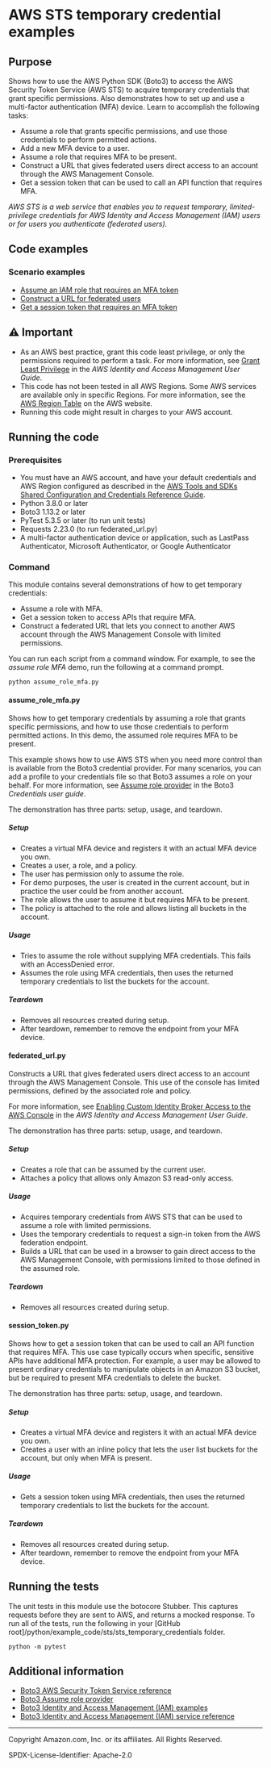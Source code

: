 # AWS STS temporary credential examples

## Purpose

Shows how to use the AWS Python SDK (Boto3) to access the AWS Security Token 
Service (AWS STS) to acquire temporary credentials that grant specific permissions. Also
demonstrates how to set up and use a multi-factor authentication (MFA) device. Learn
to accomplish the following tasks:

* Assume a role that grants specific permissions, and use those credentials to 
perform permitted actions.
* Add a new MFA device to a user. 
* Assume a role that requires MFA to be present.
* Construct a URL that gives federated users direct access to an account through the
AWS Management Console.
* Get a session token that can be used to call an API function that requires MFA.

*AWS STS is a web service that enables you to request temporary, limited-privilege 
credentials for AWS Identity and Access Management (IAM) users or for users you 
authenticate (federated users).*

## Code examples

### Scenario examples

* [Assume an IAM role that requires an MFA token](assume_role_mfa.py)
* [Construct a URL for federated users](federated_url.py)
* [Get a session token that requires an MFA token](session_token.py)

## ⚠ Important

- As an AWS best practice, grant this code least privilege, or only the 
  permissions required to perform a task. For more information, see 
  [Grant Least Privilege](https://docs.aws.amazon.com/IAM/latest/UserGuide/best-practices.html#grant-least-privilege) 
  in the *AWS Identity and Access Management 
  User Guide*.
- This code has not been tested in all AWS Regions. Some AWS services are 
  available only in specific Regions. For more information, see the 
  [AWS Region Table](https://aws.amazon.com/about-aws/global-infrastructure/regional-product-services/)
  on the AWS website.
- Running this code might result in charges to your AWS account.

## Running the code

### Prerequisites

- You must have an AWS account, and have your default credentials and AWS Region
  configured as described in the [AWS Tools and SDKs Shared Configuration and
  Credentials Reference Guide](https://docs.aws.amazon.com/credref/latest/refdocs/creds-config-files.html).
- Python 3.8.0 or later
- Boto3 1.13.2 or later
- PyTest 5.3.5 or later (to run unit tests)
- Requests 2.23.0 (to run federated_url.py)
- A multi-factor authentication device or application, such as LastPass Authenticator,
  Microsoft Authenticator, or Google Authenticator

### Command

This module contains several demonstrations of how to get temporary credentials:
* Assume a role with MFA.
* Get a session token to access APIs that require MFA.
* Construct a federated URL that lets you connect to another AWS account through 
the AWS Management Console with limited permissions.

You can run each script from a command window. For example, to see the *assume role MFA*
demo, run the following at a command prompt.

```
python assume_role_mfa.py
``` 

#### assume_role_mfa.py

Shows how to get temporary credentials by assuming a role that grants specific 
permissions, and how to use those credentials to perform permitted actions. In this
demo, the assumed role requires MFA to be present.

This example shows how to use AWS STS when you need more control than is available 
from the Boto3 credential provider. For many scenarios, you can add a profile to 
your credentials file so that Boto3 assumes a role on your behalf. 
For more information, see 
[Assume role provider](https://boto3.amazonaws.com/v1/documentation/api/latest/guide/configuration.html#assume-role-provider) 
in the Boto3 *Credentials user guide*.

The demonstration has three parts: setup, usage, and teardown.

##### Setup

* Creates a virtual MFA device and registers it with an actual MFA device you own.
* Creates a user, a role, and a policy.
* The user has permission only to assume the role.
* For demo purposes, the user is created in the current account, but in practice
  the user could be from another account. 
* The role allows the user to assume it but requires MFA to be present.
* The policy is attached to the role and allows listing all buckets in the account.

##### Usage

* Tries to assume the role without supplying MFA credentials. This fails with an
  AccessDenied error.
* Assumes the role using MFA credentials, then uses the returned temporary credentials 
  to list the buckets for the account.

##### Teardown
* Removes all resources created during setup.
* After teardown, remember to remove the endpoint from your MFA device.

#### federated_url.py

Constructs a URL that gives federated users direct access to an account through the
AWS Management Console. This use of the console has limited permissions, defined by 
the associated role and policy. 

For more information, see 
[Enabling Custom Identity Broker Access to the AWS Console](https://docs.aws.amazon.com/IAM/latest/UserGuide/id_roles_providers_enable-console-custom-url.html)
in the *AWS Identity and Access Management User Guide*.

The demonstration has three parts: setup, usage, and teardown.

##### Setup

* Creates a role that can be assumed by the current user.
* Attaches a policy that allows only Amazon S3 read-only access.

##### Usage

* Acquires temporary credentials from AWS STS that can be used to assume a role 
  with limited permissions.
* Uses the temporary credentials to request a sign-in token from the
  AWS federation endpoint.
* Builds a URL that can be used in a browser to gain direct access to the AWS
  Management Console, with permissions limited to those defined in the assumed
  role.

##### Teardown
* Removes all resources created during setup.

#### session_token.py

Shows how to get a session token that can be used to call an API function that
requires MFA. This use case typically occurs when specific, sensitive APIs have 
additional MFA protection. For example, a user may be allowed to present ordinary
credentials to manipulate objects in an Amazon S3 bucket, but be required to 
present MFA credentials to delete the bucket.

The demonstration has three parts: setup, usage, and teardown.

##### Setup

* Creates a virtual MFA device and registers it with an actual MFA device you own.
* Creates a user with an inline policy that lets the user list buckets for the 
  account, but only when MFA is present.

##### Usage

* Gets a session token using MFA credentials, then uses the returned temporary 
  credentials to list the buckets for the account.

##### Teardown
* Removes all resources created during setup.
* After teardown, remember to remove the endpoint from your MFA device.

## Running the tests

The unit tests in this module use the botocore Stubber. This captures requests before 
they are sent to AWS, and returns a mocked response. To run all of the tests, 
run the following in your [GitHub root]/python/example_code/sts/sts_temporary_credentials 
folder.

```commandline
python -m pytest
```

## Additional information

- [Boto3 AWS Security Token Service reference](https://boto3.amazonaws.com/v1/documentation/api/latest/reference/services/sts.html)
- [Boto3 Assume role provider](https://boto3.amazonaws.com/v1/documentation/api/latest/guide/configuration.html#assume-role-provider)
- [Boto3 Identity and Access Management (IAM) examples](https://boto3.amazonaws.com/v1/documentation/api/latest/guide/iam-examples.html)
- [Boto3 Identity and Access Management (IAM) service reference](https://boto3.amazonaws.com/v1/documentation/api/latest/reference/services/iam.html)

---
Copyright Amazon.com, Inc. or its affiliates. All Rights Reserved.

SPDX-License-Identifier: Apache-2.0
